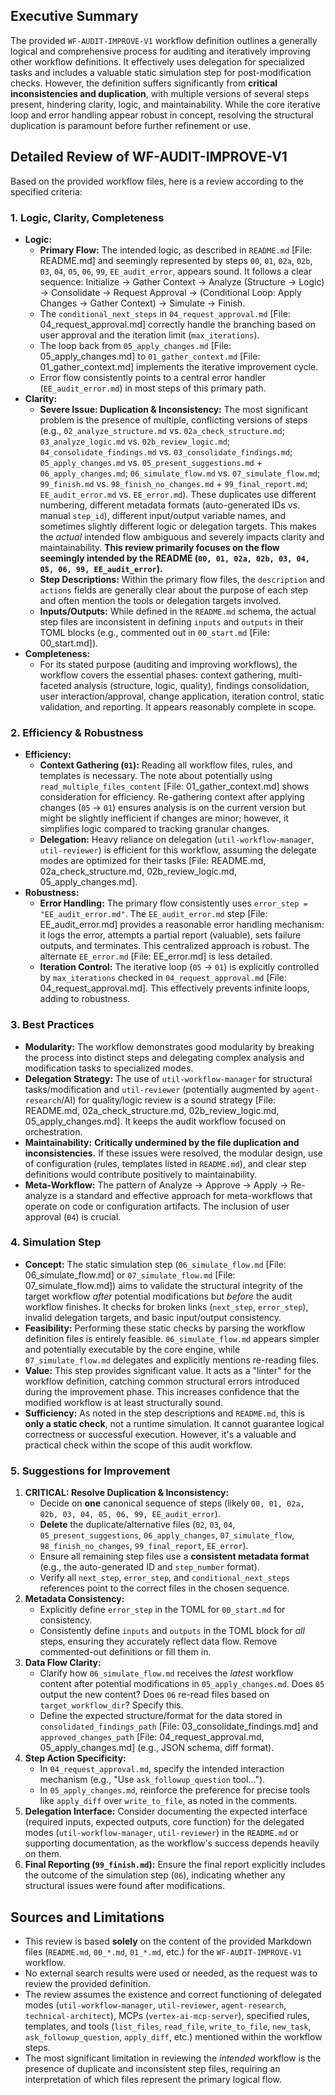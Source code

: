 ## Executive Summary

The provided `WF-AUDIT-IMPROVE-V1` workflow definition outlines a generally logical and comprehensive process for auditing and iteratively improving other workflow definitions. It effectively uses delegation for specialized tasks and includes a valuable static simulation step for post-modification checks. However, the definition suffers significantly from **critical inconsistencies and duplication**, with multiple versions of several steps present, hindering clarity, logic, and maintainability. While the core iterative loop and error handling appear robust in concept, resolving the structural duplication is paramount before further refinement or use.

## Detailed Review of WF-AUDIT-IMPROVE-V1

Based on the provided workflow files, here is a review according to the specified criteria:

### 1. Logic, Clarity, Completeness

*   **Logic:**
    *   **Primary Flow:** The intended logic, as described in `README.md` [File: README.md] and seemingly represented by steps `00`, `01`, `02a`, `02b`, `03`, `04`, `05`, `06`, `99`, `EE_audit_error`, appears sound. It follows a clear sequence: Initialize -> Gather Context -> Analyze (Structure -> Logic) -> Consolidate -> Request Approval -> (Conditional Loop: Apply Changes -> Gather Context) -> Simulate -> Finish.
    *   The `conditional_next_steps` in `04_request_approval.md` [File: 04_request_approval.md] correctly handle the branching based on user approval and the iteration limit (`max_iterations`).
    *   The loop back from `05_apply_changes.md` [File: 05_apply_changes.md] to `01_gather_context.md` [File: 01_gather_context.md] implements the iterative improvement cycle.
    *   Error flow consistently points to a central error handler (`EE_audit_error.md`) in most steps of this primary path.
*   **Clarity:**
    *   **Severe Issue: Duplication & Inconsistency:** The most significant problem is the presence of multiple, conflicting versions of steps (e.g., `02_analyze_structure.md` vs. `02a_check_structure.md`; `03_analyze_logic.md` vs. `02b_review_logic.md`; `04_consolidate_findings.md` vs. `03_consolidate_findings.md`; `05_apply_changes.md` vs. `05_present_suggestions.md` + `06_apply_changes.md`; `06_simulate_flow.md` vs. `07_simulate_flow.md`; `99_finish.md` vs. `98_finish_no_changes.md` + `99_final_report.md`; `EE_audit_error.md` vs. `EE_error.md`). These duplicates use different numbering, different metadata formats (auto-generated IDs vs. manual `step_id`), different input/output variable names, and sometimes slightly different logic or delegation targets. This makes the *actual* intended flow ambiguous and severely impacts clarity and maintainability. **This review primarily focuses on the flow seemingly intended by the README (`00, 01, 02a, 02b, 03, 04, 05, 06, 99, EE_audit_error`).**
    *   **Step Descriptions:** Within the primary flow files, the `description` and `actions` fields are generally clear about the purpose of each step and often mention the tools or delegation targets involved.
    *   **Inputs/Outputs:** While defined in the `README.md` schema, the actual step files are inconsistent in defining `inputs` and `outputs` in their TOML blocks (e.g., commented out in `00_start.md` [File: 00_start.md]).
*   **Completeness:**
    *   For its stated purpose (auditing and improving workflows), the workflow covers the essential phases: context gathering, multi-faceted analysis (structure, logic, quality), findings consolidation, user interaction/approval, change application, iteration control, static validation, and reporting. It appears reasonably complete in scope.

### 2. Efficiency & Robustness

*   **Efficiency:**
    *   **Context Gathering (`01`):** Reading all workflow files, rules, and templates is necessary. The note about potentially using `read_multiple_files_content` [File: 01_gather_context.md] shows consideration for efficiency. Re-gathering context after applying changes (`05` -> `01`) ensures analysis is on the current version but might be slightly inefficient if changes are minor; however, it simplifies logic compared to tracking granular changes.
    *   **Delegation:** Heavy reliance on delegation (`util-workflow-manager`, `util-reviewer`) is efficient for this workflow, assuming the delegate modes are optimized for their tasks [File: README.md, 02a_check_structure.md, 02b_review_logic.md, 05_apply_changes.md].
*   **Robustness:**
    *   **Error Handling:** The primary flow consistently uses `error_step = "EE_audit_error.md"`. The `EE_audit_error.md` step [File: EE_audit_error.md] provides a reasonable error handling mechanism: it logs the error, attempts a partial report (valuable), sets failure outputs, and terminates. This centralized approach is robust. The alternate `EE_error.md` [File: EE_error.md] is less detailed.
    *   **Iteration Control:** The iterative loop (`05` -> `01`) is explicitly controlled by `max_iterations` checked in `04_request_approval.md` [File: 04_request_approval.md]. This effectively prevents infinite loops, adding to robustness.

### 3. Best Practices

*   **Modularity:** The workflow demonstrates good modularity by breaking the process into distinct steps and delegating complex analysis and modification tasks to specialized modes.
*   **Delegation Strategy:** The use of `util-workflow-manager` for structural tasks/modification and `util-reviewer` (potentially augmented by `agent-research`/AI) for quality/logic review is a sound strategy [File: README.md, 02a_check_structure.md, 02b_review_logic.md, 05_apply_changes.md]. It keeps the audit workflow focused on orchestration.
*   **Maintainability:** **Critically undermined by the file duplication and inconsistencies.** If these issues were resolved, the modular design, use of configuration (rules, templates listed in `README.md`), and clear step definitions would contribute positively to maintainability.
*   **Meta-Workflow:** The pattern of Analyze -> Approve -> Apply -> Re-analyze is a standard and effective approach for meta-workflows that operate on code or configuration artifacts. The inclusion of user approval (`04`) is crucial.

### 4. Simulation Step

*   **Concept:** The static simulation step (`06_simulate_flow.md` [File: 06_simulate_flow.md] or `07_simulate_flow.md` [File: 07_simulate_flow.md]) aims to validate the structural integrity of the target workflow *after* potential modifications but *before* the audit workflow finishes. It checks for broken links (`next_step`, `error_step`), invalid delegation targets, and basic input/output consistency.
*   **Feasibility:** Performing these static checks by parsing the workflow definition files is entirely feasible. `06_simulate_flow.md` appears simpler and potentially executable by the core engine, while `07_simulate_flow.md` delegates and explicitly mentions re-reading files.
*   **Value:** This step provides significant value. It acts as a "linter" for the workflow definition, catching common structural errors introduced during the improvement phase. This increases confidence that the modified workflow is at least structurally sound.
*   **Sufficiency:** As noted in the step descriptions and `README.md`, this is **only a static check**, not a runtime simulation. It cannot guarantee logical correctness or successful execution. However, it's a valuable and practical check within the scope of this audit workflow.

### 5. Suggestions for Improvement

1.  **CRITICAL: Resolve Duplication & Inconsistency:**
    *   Decide on **one** canonical sequence of steps (likely `00, 01, 02a, 02b, 03, 04, 05, 06, 99, EE_audit_error`).
    *   **Delete** the duplicate/alternative files (`02`, `03`, `04`, `05_present_suggestions`, `06_apply_changes`, `07_simulate_flow`, `98_finish_no_changes`, `99_final_report`, `EE_error`).
    *   Ensure all remaining step files use a **consistent metadata format** (e.g., the auto-generated ID and `step_number` format).
    *   Verify all `next_step`, `error_step`, and `conditional_next_steps` references point to the correct files in the chosen sequence.
2.  **Metadata Consistency:**
    *   Explicitly define `error_step` in the TOML for `00_start.md` for consistency.
    *   Consistently define `inputs` and `outputs` in the TOML block for *all* steps, ensuring they accurately reflect data flow. Remove commented-out definitions or fill them in.
3.  **Data Flow Clarity:**
    *   Clarify how `06_simulate_flow.md` receives the *latest* workflow content after potential modifications in `05_apply_changes.md`. Does `05` output the new content? Does `06` re-read files based on `target_workflow_dir`? Specify this.
    *   Define the expected structure/format for the data stored in `consolidated_findings_path` [File: 03_consolidate_findings.md] and `approved_changes_path` [File: 04_request_approval.md, 05_apply_changes.md] (e.g., JSON schema, diff format).
4.  **Step Action Specificity:**
    *   In `04_request_approval.md`, specify the intended interaction mechanism (e.g., "Use `ask_followup_question` tool...").
    *   In `05_apply_changes.md`, reinforce the preference for precise tools like `apply_diff` over `write_to_file`, as noted in the comments.
5.  **Delegation Interface:** Consider documenting the expected interface (required inputs, expected outputs, core function) for the delegated modes (`util-workflow-manager`, `util-reviewer`) in the `README.md` or supporting documentation, as the workflow's success depends heavily on them.
6.  **Final Reporting (`99_finish.md`):** Ensure the final report explicitly includes the outcome of the simulation step (`06`), indicating whether any structural issues were found after modifications.

## Sources and Limitations

*   This review is based **solely** on the content of the provided Markdown files (`README.md`, `00_*.md`, `01_*.md`, etc.) for the `WF-AUDIT-IMPROVE-V1` workflow.
*   No external search results were used or needed, as the request was to review the provided definition.
*   The review assumes the existence and correct functioning of delegated modes (`util-workflow-manager`, `util-reviewer`, `agent-research`, `technical-architect`), MCPs (`vertex-ai-mcp-server`), specified rules, templates, and tools (`list_files`, `read_file`, `write_to_file`, `new_task`, `ask_followup_question`, `apply_diff`, etc.) mentioned within the workflow steps.
*   The most significant limitation in reviewing the *intended* workflow is the presence of duplicate and inconsistent step files, requiring an interpretation of which files represent the primary logical flow.
